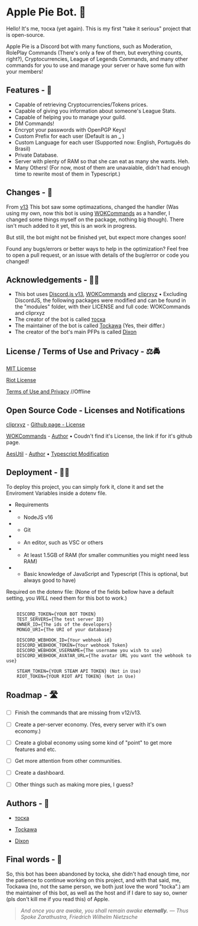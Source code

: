 
# Apple Pie Bot. 🥧

Hello! It's me, тоска (yet again). This is my first "take it serious" project that is open-source.

Apple Pie is a Discord bot with many functions, such as Moderation, RolePlay Commands (There's only a few of them, but everything counts, right?), Cryptocurrencies, League of Legends Commands, and many other commands for you to use and manage your server or have some fun with your members!


## Features  - 🤖

- Capable of retrieving Cryptocurrencies/Tokens prices.
- Capable of giving you information about someone's League Stats.
- Capable of helping you to manage your guild.
- DM Commands!
- Encrypt your passwords with OpenPGP Keys!
- Custom Prefix for each user (Default is an _ )
- Custom Language for each user (Supported now: English, Português do Brasil)
- Private Database.
- Server with plenty of RAM so that she can eat as many she wants. Heh.
- Many Others!
(For now, most of them are unavaiable, didn't had enough time to rewrite most of them in Typescript.)

  
## Changes - 🚀

From [v13](https://github.com/The-Crow-pleb/Apple-Pie-Bot/tree/Apple-Pie-v13) This bot saw some optimazations, changed the handler (Was using my own, now this bot is using [WOKCommands](https://github.com/AlexzanderFlores/WOKCommands) as a handler, I changed some things myself on the package, nothing big though). There isn't much added to it yet, this is an work in progress.

But still, the bot might not be finished yet, but expect more changes soon! 

Found any bugs/errors or better ways to help in the optimization? Feel free to open a pull request, or an issue with details of the bug/error or code you changed!

  
## Acknowledgements - 👨‍🎓

 - This bot uses [Discord.js v13](https://github.com/discordjs/guide), [WOKCommands](https://github.com/AlexzanderFlores/WOKCommands) and [cliprxyz](https://github.com/luisgbr1el/cliprxyz) • Excluding DiscordJS, the following packages were modified and can be found in the "modules" folder, with their LICENSE and full code: WOKCommands and cliprxyz
 - The creator of the bot is called [тоска](https://github.com/The-Crow-pleb)
 - The maintainer of the bot is called [Tockawa](https://github.com/Tockawa/) (Yes, their differ.)
 - The creator of the bot's main PFPs is called [Dixon](https://twitter.com/riickdixon)

  
## License / Terms of Use and Privacy - ⚖🚔

[MIT License](https://github.com/The-Crow-pleb/Apple-Pie-Bot/blob/Apple-Pie-v13/LICENSE)

[Riot License](https://github.com/The-Crow-pleb/Apple-Pie-Bot/blob/Apple-Pie-v13/RIOT-NOTE.md)

[Terms of Use and Privacy](https://www.tockanest.com/terms-of-use-and-privacy) //Offline

## Open Source Code - Licenses and Notifications

[cliprxyz](https://github.com/Tockawa/Apple-Pie-Bot/tree/Apple-TS/modules/cliprxyz) - [Github page - License](https://github.com/luisgbr1el/cliprxyz/blob/main/LICENSE)

[WOKCommands](https://github.com/Tockawa/Apple-Pie-Bot/tree/Apple-TS/modules/wokcommands) - [Author](https://github.com/AlexzanderFlores/WOKCommands) • Coudn't find it's License, the link if for it's github page.

[AesUtil](https://github.com/Tockawa/Apple-Pie-Bot/blob/Apple-TS/src/configs/functions/vault.ts) - [Author](https://gist.github.com/AndiDittrich/4629e7db04819244e843) • [Typescript Modification](https://gist.github.com/btxtiger/e8eaee70d6e46729d127f1e384e755d6)

## Deployment - 👨‍💻

To deploy this project, you can simply fork it, clone it and set the Enviroment Variables inside a dotenv file.

- Requirements
- - NodeJS v16
- - Git
- - An editor, such as VSC or others
- - At least 1.5GB of RAM (for smaller communities you might need less RAM)
- - Basic knowledge of JavaScript and Typescript (This is optional, but always good to have)

Required on the dotenv file:
(None of the fields bellow have a default setting, you *WILL* need them for this bot to work.)

```
    
    DISCORD_TOKEN={YOUR BOT TOKEN}
    TEST_SERVERS={The test server ID}
    OWNER_ID={The ids of the developers}
    MONGO_URI={The URI of your database}
  
    DISCORD_WEBHOOK_ID={Your webhook id}
    DISCORD_WEBHOOK_TOKEN={Your webhook Token}
    DISCORD_WEBHOOK_USERNAME={The username you wish to use}
    DISCORD_WEBHOOK_AVATAR_URL={The avatar URL you want the webhook to use}
    
    STEAM_TOKEN={YOUR STEAM API TOKEN} (Not in Use)
    RIOT_TOKEN={YOUR RIOT API TOKEN} (Not in Use)
```

  
## Roadmap - 🛣


- [ ] Finish the commands that are missing from v12/v13.

- [ ] Create a per-server economy. (Yes, every server with it's own economy.)

- [ ] Create a global economy using some kind of "point" to get more features and etc.

- [ ] Get more attention from other communities.

- [ ] Create a dashboard.

- [ ] Other things such as making more pies, I guess?

  
## Authors - 🍦

- [тоска](https://github.com/The-Crow-pleb)

- [Tockawa](https://github.com/Tockawa)

- [Dixon](https://twitter.com/riickdixon)

  
 ## Final words - 📖
 
 So, this bot has been abandoned by tocka, she didn't had enough time, nor the patience to continue working on this project, and with that said, me, Tockawa (no, not the same person, we both just love the word "tocka".) am the maintainer of this bot, as well as the host and if I dare to say so, owner (pls don't kill me if you read this) of Apple.
  
>_And once you are awake, you shall remain awake **eternally.**_
>― _Thus Spoke Zarathustra, Friedrich Wilhelm Nietzsche_
